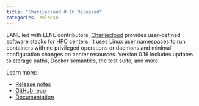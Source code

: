 ```yaml
---
title: "Charliecloud 0.16 Released"
categories: release
---
```


LANL led with LLNL contributors, [Charliecloud](https://github.com/hpc/charliecloud) provides user-defined software stacks for HPC centers. It uses Linux user namespaces to run containers with no privileged operations or daemons and minimal configuration changes on center resources. Version 0.16 includes updates to storage paths, Docker semantics, the test suite, and more.

Learn more:
- [Release notes](https://github.com/hpc/charliecloud/releases/tag/v0.16)
- [GitHub repo](https://github.com/hpc/charliecloud)
- [Documentation](https://hpc.github.io/charliecloud)
